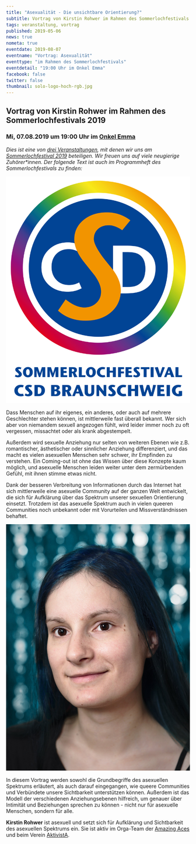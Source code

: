 ```yaml
---
title: "Asexualität - Die unsichtbare Orientierung?"
subtitle: Vortrag von Kirstin Rohwer im Rahmen des Sommerlochfestivals 2019
tags: veranstaltung, vortrag
published: 2019-05-06
news: true
nometa: true
eventdate: 2019-08-07
eventname: "Vortrag: Asexualität"
eventtype: "im Rahmen des Sommerlochfestivals"
eventdetail: "19:00 Uhr im Onkel Emma"
facebook: false
twitter: false
thumbnail: solo-logo-hoch-rgb.jpg
---
```


## Vortrag von Kirstin Rohwer im Rahmen des Sommerlochfestivals 2019

### Mi, 07.08.2019 um 19:00 Uhr im [Onkel Emma](https://onkel-emma.org/)

*Dies ist eine von [drei Veranstaltungen](/sommerloch-2019/), mit denen wir uns am [Sommerlochfestival 2019](https://csd-bs.de/) beteiligen. Wir freuen uns auf viele neugierige Zuhörer\*innen. Der folgende Text ist auch im Programmheft des Sommerlochfestivals zu finden:*

![Foto_Hochformat_float_left](solo-logo-hoch-rgb.jpg)

Dass Menschen auf ihr eigenes, ein anderes, oder auch auf mehrere Geschlechter stehen können, ist mittlerweile fast überall bekannt. Wer sich aber von niemandem sexuell angezogen fühlt, wird leider immer noch zu oft vergessen, missachtet oder als krank abgestempelt.

Außerdem wird sexuelle Anziehung nur selten von weiteren Ebenen wie z.B. romantischer, ästhetischer oder sinnlicher Anziehung differenziert, und das macht es vielen asexuellen Menschen sehr schwer, ihr Empfinden zu verstehen. Ein Coming-out ist ohne das Wissen über diese Konzepte kaum möglich, und asexuelle Menschen leiden weiter unter dem zermürbenden Gefühl, mit ihnen stimme etwas nicht.

Dank der besseren Verbreitung von Informationen durch das Internet hat sich mittlerweile eine asexuelle Community auf der ganzen Welt entwickelt, die sich für Aufklärung über das Spektrum unserer sexuellen Orientierung einsetzt. Trotzdem ist das asexuelle Spektrum auch in vielen queeren Communities noch unbekannt oder mit Vorurteilen und Missverständnissen behaftet.

![Foto_Hochformat_float_right](kirstin_rohwer.jpg)

In diesem Vortrag werden sowohl die Grund&shy;begriffe des asexuellen Spektrums erläutert, als auch darauf eingegangen, wie queere Communities und Verbündete unsere Sichtbarkeit unterstützen können. Außerdem ist das Modell der verschiedenen Anziehungsebenen hilfreich, um genauer über Intimität und Beziehungen sprechen zu können - nicht nur für asexuelle Menschen, sondern für alle.

**Kirstin Rohwer** ist asexuell und setzt sich für Aufklärung und Sichtbarkeit des asexuellen Spektrums ein. Sie ist aktiv im Orga-Team der [Amazing Aces](http://amazing-aces-bs.de) und beim Verein [AktivistA](https://aktivista.net/).
